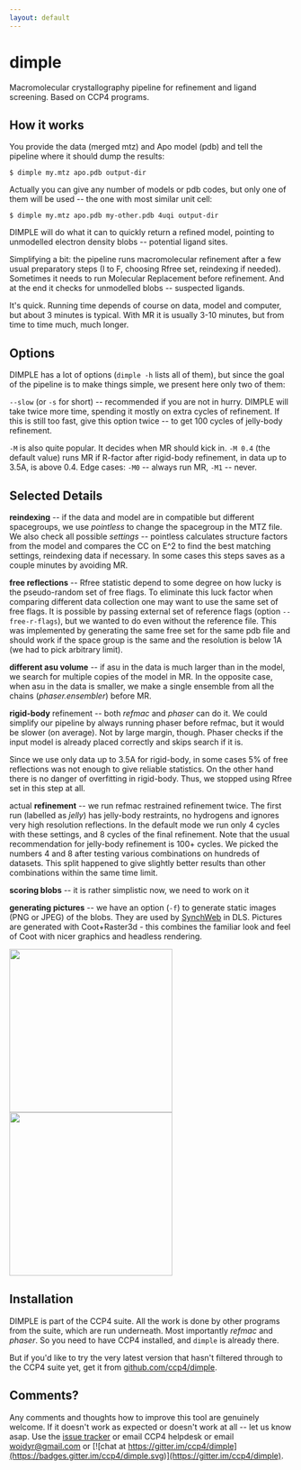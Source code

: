```yaml
---
layout: default
---
```


# dimple
Macromolecular crystallography pipeline for refinement and ligand screening.
Based on CCP4 programs.

## How it works ##

You provide the data (merged mtz) and Apo model (pdb) and tell the pipeline
where it should dump the results:

    $ dimple my.mtz apo.pdb output-dir

<script type="text/javascript" src="https://asciinema.org/a/awgcb045doxjstods15xfqi1r.js" id="asciicast-awgcb045doxjstods15xfqi1r" async data-size="13"></script>

Actually you can give any number of models or pdb codes, but
only one of them will be used -- the one with most similar unit cell:

    $ dimple my.mtz apo.pdb my-other.pdb 4uqi output-dir

DIMPLE will do what it can to quickly return a refined model,
pointing to unmodelled electron density blobs -- potential ligand sites.

Simplifying a bit:
the pipeline runs macromolecular refinement after a few usual
preparatory steps (I to F, choosing Rfree set, reindexing if needed).
Sometimes it needs to run Molecular Replacement before refinement.
And at the end it checks for unmodelled blobs -- suspected ligands.

<script type="text/javascript" src="https://asciinema.org/a/awg0n6qr6ez14oe8ugverg4bb.js" id="asciicast-awg0n6qr6ez14oe8ugverg4bb" async data-size="13"></script>

It's quick. Running time depends of course on data, model and computer,
but about 3 minutes is typical. With MR it is usually 3-10 minutes,
but from time to time much, much longer.

## Options ##

DIMPLE has a lot of options (`dimple -h` lists all of them),
but since the goal of the pipeline is to make things simple,
we present here only two of them:

 `--slow` (or `-s` for short) -- recommended if you are not in hurry.
DIMPLE will take twice more time, spending it mostly on extra cycles
of refinement. If this is still too fast, give this option twice --
to get 100 cycles of jelly-body refinement.

`-M` is also quite popular. It decides when MR should kick in.
`-M 0.4` (the default value) runs MR if R-factor after rigid-body refinement,
in data up to 3.5A, is above 0.4.
Edge cases: `-M0` -- always run MR, `-M1` -- never.

## Selected Details ##

**reindexing** --
if the data and model are in compatible but different spacegroups,
we use *pointless* to change the spacegroup in the MTZ file.
We also check all possible _settings_ -- pointless calculates structure
factors from the model and compares the CC on E^2 to find the best
matching settings, reindexing data if necessary.
In some cases this steps saves as a couple minutes by avoiding MR.

**free reflections** --
Rfree statistic depend to some degree on how lucky is the pseudo-random
set of free flags. To eliminate this luck factor when comparing
different data collection one may want to use the same set of free
flags. It is possible by passing external set of reference flags
(option `--free-r-flags`), but we wanted to do even without the
reference file. This was implemented by generating the same free set
for the same pdb file and should work if the space group is the same
and the resolution is below 1A (we had to pick arbitrary limit).

**different asu volume** --
if asu in the data is much larger than in the model,
we search for multiple copies of the model in MR.
In the opposite case, when asu in the data is smaller,
we make a single ensemble from all the chains
(*phaser.ensembler*) before MR.

**rigid-body** refinement --
both *refmac* and *phaser* can do it.
We could simplify our pipeline by always running phaser before
refmac, but it would be slower (on average).
Not by large margin, though. Phaser checks if the input model is
already placed correctly and skips search if it is.

Since we use only data up to 3.5A for rigid-body, in some cases
5% of free reflections was not enough to give reliable statistics.
On the other hand there is no danger of overfitting in rigid-body.
Thus, we stopped using Rfree set in this step at all.

actual **refinement** --
we run refmac restrained refinement twice.
The first run (labelled as *jelly*) has jelly-body restraints,
no hydrogens and ignores very high resolution reflections.
In the default mode we run only 4 cycles with these settings,
and 8 cycles of the final refinement. Note that the usual
recommendation for jelly-body refinement is 100+ cycles.
We picked the numbers 4 and 8 after testing various combinations
on hundreds of datasets. This split happened to give slightly
better results than other combinations within the same time limit.

**scoring blobs** --
it is rather simplistic now, we need to work on it

**generating pictures** --
we have an option (`-f`) to generate static
images (PNG or JPEG) of the blobs. They are used by
[SynchWeb](https://github.com/DiamondLightSource/SynchWeb) in DLS.
Pictures are generated with Coot+Raster3d - this combines
the familiar look and feel of Coot with nicer graphics and headless
rendering.

[<img src="http://ccp4.github.io/img/blob-th.png" width="290px"/>](http://ccp4.github.io/img/blob-th.png)
[<img src="http://ccp4.github.io/img/blob2.png" width="290px"/>](http://ccp4.github.io/img/blob2.png)


## Installation ##

DIMPLE is part of the CCP4 suite. All the work is done
by other programs from the suite, which are run underneath.
Most importantly _refmac_ and _phaser_.
So you need to have CCP4 installed, and `dimple` is already there.

But if you'd like to try the very latest version that hasn't filtered
through to the CCP4 suite yet, get it from
[github.com/ccp4/dimple](https://github.com/ccp4/dimple).

## Comments? ##

Any comments and thoughts how to improve this tool are genuinely welcome.
If it doesn't work as expected or doesn't work at all -- let us know asap.
Use the [issue tracker](https://github.com/ccp4/dimple/issues) or
email CCP4 helpdesk or
email wojdyr@gmail.com or
[![chat at https://gitter.im/ccp4/dimple](https://badges.gitter.im/ccp4/dimple.svg)](https://gitter.im/ccp4/dimple).

